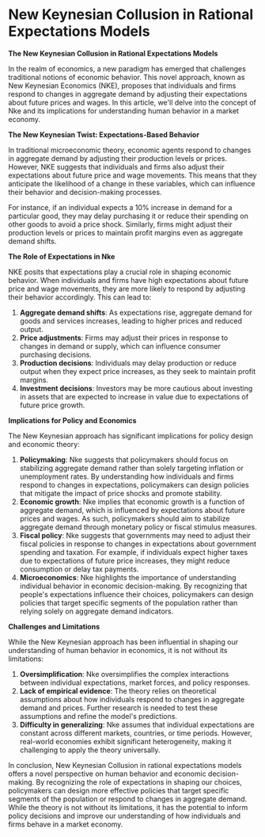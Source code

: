# New Keynesian Collusion in Rational Expectations Models

**The New Keynesian Collusion in Rational Expectations Models**

In the realm of economics, a new paradigm has emerged that challenges traditional notions of economic behavior. This novel approach, known as New Keynesian Economics (NKE), proposes that individuals and firms respond to changes in aggregate demand by adjusting their expectations about future prices and wages. In this article, we'll delve into the concept of Nke and its implications for understanding human behavior in a market economy.

**The New Keynesian Twist: Expectations-Based Behavior**

In traditional microeconomic theory, economic agents respond to changes in aggregate demand by adjusting their production levels or prices. However, NKE suggests that individuals and firms also adjust their expectations about future price and wage movements. This means that they anticipate the likelihood of a change in these variables, which can influence their behavior and decision-making processes.

For instance, if an individual expects a 10% increase in demand for a particular good, they may delay purchasing it or reduce their spending on other goods to avoid a price shock. Similarly, firms might adjust their production levels or prices to maintain profit margins even as aggregate demand shifts.

**The Role of Expectations in Nke**

NKE posits that expectations play a crucial role in shaping economic behavior. When individuals and firms have high expectations about future price and wage movements, they are more likely to respond by adjusting their behavior accordingly. This can lead to:

1. **Aggregate demand shifts**: As expectations rise, aggregate demand for goods and services increases, leading to higher prices and reduced output.
2. **Price adjustments**: Firms may adjust their prices in response to changes in demand or supply, which can influence consumer purchasing decisions.
3. **Production decisions**: Individuals may delay production or reduce output when they expect price increases, as they seek to maintain profit margins.
4. **Investment decisions**: Investors may be more cautious about investing in assets that are expected to increase in value due to expectations of future price growth.

**Implications for Policy and Economics**

The New Keynesian approach has significant implications for policy design and economic theory:

1. **Policymaking**: Nke suggests that policymakers should focus on stabilizing aggregate demand rather than solely targeting inflation or unemployment rates. By understanding how individuals and firms respond to changes in expectations, policymakers can design policies that mitigate the impact of price shocks and promote stability.
2. **Economic growth**: Nke implies that economic growth is a function of aggregate demand, which is influenced by expectations about future prices and wages. As such, policymakers should aim to stabilize aggregate demand through monetary policy or fiscal stimulus measures.
3. **Fiscal policy**: Nke suggests that governments may need to adjust their fiscal policies in response to changes in expectations about government spending and taxation. For example, if individuals expect higher taxes due to expectations of future price increases, they might reduce consumption or delay tax payments.
4. **Microeconomics**: Nke highlights the importance of understanding individual behavior in economic decision-making. By recognizing that people's expectations influence their choices, policymakers can design policies that target specific segments of the population rather than relying solely on aggregate demand indicators.

**Challenges and Limitations**

While the New Keynesian approach has been influential in shaping our understanding of human behavior in economics, it is not without its limitations:

1. **Oversimplification**: Nke oversimplifies the complex interactions between individual expectations, market forces, and policy responses.
2. **Lack of empirical evidence**: The theory relies on theoretical assumptions about how individuals respond to changes in aggregate demand and prices. Further research is needed to test these assumptions and refine the model's predictions.
3. **Difficulty in generalizing**: Nke assumes that individual expectations are constant across different markets, countries, or time periods. However, real-world economies exhibit significant heterogeneity, making it challenging to apply the theory universally.

In conclusion, New Keynesian Collusion in rational expectations models offers a novel perspective on human behavior and economic decision-making. By recognizing the role of expectations in shaping our choices, policymakers can design more effective policies that target specific segments of the population or respond to changes in aggregate demand. While the theory is not without its limitations, it has the potential to inform policy decisions and improve our understanding of how individuals and firms behave in a market economy.
